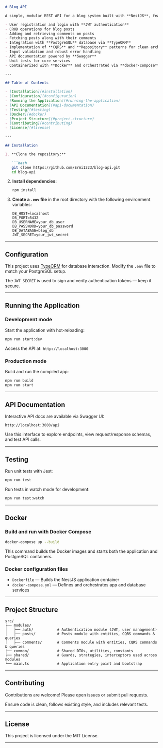 ````markdown
# Blog API

A simple, modular REST API for a blog system built with **NestJS**, featuring:

- User registration and login with **JWT authentication**
- CRUD operations for blog posts
- Adding and retrieving comments on posts
- Fetching posts along with their comments
- Integration with **PostgreSQL** database via **TypeORM**
- Implementation of **CQRS** and **Repository** patterns for clean architecture
- Input validation and robust error handling
- API documentation powered by **Swagger**
- Unit tests for core services
- Containerized with **Docker** and orchestrated via **docker-compose**

---

## Table of Contents

- [Installation](#installation)  
- [Configuration](#configuration)  
- [Running the Application](#running-the-application)  
- [API Documentation](#api-documentation)  
- [Testing](#testing)  
- [Docker](#docker)  
- [Project Structure](#project-structure)  
- [Contributing](#contributing)  
- [License](#license)  

---

## Installation

1. **Clone the repository:**

   ```bash
   git clone https://github.com/Ermi1223/blog-api.git
   cd blog-api
````

2. **Install dependencies:**

   ```bash
   npm install
   ```

3. **Create a `.env` file** in the root directory with the following environment variables:

   ```env
   DB_HOST=localhost
   DB_PORT=5432
   DB_USERNAME=your_db_user
   DB_PASSWORD=your_db_password
   DB_DATABASE=blog_db
   JWT_SECRET=your_jwt_secret
   ```

---

## Configuration

This project uses [TypeORM](https://typeorm.io/) for database interaction. Modify the `.env` file to match your PostgreSQL setup.

The `JWT_SECRET` is used to sign and verify authentication tokens — keep it secure.

---

## Running the Application

### Development mode

Start the application with hot-reloading:

```bash
npm run start:dev
```

Access the API at: `http://localhost:3000`

### Production mode

Build and run the compiled app:

```bash
npm run build
npm run start
```

---

## API Documentation

Interactive API docs are available via Swagger UI:

```
http://localhost:3000/api
```

Use this interface to explore endpoints, view request/response schemas, and test API calls.

---

## Testing

Run unit tests with Jest:

```bash
npm run test
```

Run tests in watch mode for development:

```bash
npm run test:watch
```

---

## Docker

### Build and run with Docker Compose

```bash
docker-compose up --build
```

This command builds the Docker images and starts both the application and PostgreSQL containers.

### Docker configuration files

* `Dockerfile` — Builds the NestJS application container
* `docker-compose.yml` — Defines and orchestrates app and database services

---

## Project Structure

```
src/
├── modules/
│   ├── auth/           # Authentication module (JWT, user management)
│   ├── posts/          # Posts module with entities, CQRS commands & queries
│   ├── comments/       # Comments module with entities, CQRS commands & queries
├── common/             # Shared DTOs, utilities, constants
├── shared/             # Guards, strategies, interceptors used across modules
└── main.ts             # Application entry point and bootstrap
```

---

## Contributing

Contributions are welcome! Please open issues or submit pull requests.

Ensure code is clean, follows existing style, and includes relevant tests.

---

## License

This project is licensed under the MIT License.

---

```
